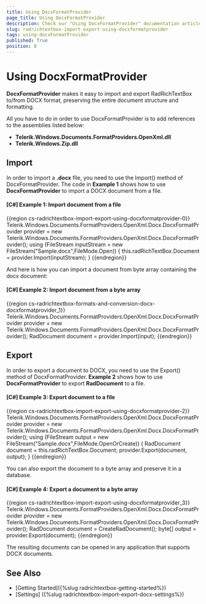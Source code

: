 ```yaml
---
title: Using DocxFormatProvider
page_title: Using DocxFormatProvider
description: Check our "Using DocxFormatProvider" documentation article for the RadRichTextBox WPF control.
slug: radrichtextbox-import-export-using-docxformatprovider
tags: using-docxFormatProvider
published: True
position: 0
---
```


# Using DocxFormatProvider

__DocxFormatProvider__ makes it easy to import and export RadRichTextBox to/from DOCX format, preserving the entire document structure and formatting.

All you have to do in order to use DocxFormatProvider is to add references to the assemblies listed below:

* __Telerik.Windows.Documents.FormatProviders.OpenXml.dll__
* __Telerik.Windows.Zip.dll__

## Import
In order to import a __.docx__ file, you need to use the Import() method of DocxFormatProvider. The code in __Example 1__ shows how to use __DocxFormatProvider__ to import a DOCX document from a file.

#### __[C#] Example 1: Import document from a file__
{{region cs-radrichtextbox-import-export-using-docxformatprovider-0}}
	Telerik.Windows.Documents.FormatProviders.OpenXml.Docx.DocxFormatProvider provider = new Telerik.Windows.Documents.FormatProviders.OpenXml.Docx.DocxFormatProvider();
	using (FileStream inputStream = new FileStream("Sample.docx",FileMode.Open))
	{
		this.radRichTextBox.Document = provider.Import(inputStream);
	}
{{endregion}}

And here is how you can import a document from byte array containing the docx document:
        

#### __[C#] Example 2: Import document from a byte array__
{{region cs-radrichtextbox-formats-and-conversion-docx-docxformatprovider_1}}
    Telerik.Windows.Documents.FormatProviders.OpenXml.Docx.DocxFormatProvider provider = new Telerik.Windows.Documents.FormatProviders.OpenXml.Docx.DocxFormatProvider();
    RadDocument document = provider.Import(input);
{{endregion}}

## Export
In order to export a document to DOCX, you need to use the Export() method of DocxFormatProvider. __Example 2__ shows how to use __DocxFormatProvider__ to export __RadDocument__ to a file.

#### __[C#] Example 3: Export document to a file__
{{region cs-radrichtextbox-import-export-using-docxformatprovider-2}}
	Telerik.Windows.Documents.FormatProviders.OpenXml.Docx.DocxFormatProvider provider = new Telerik.Windows.Documents.FormatProviders.OpenXml.Docx.DocxFormatProvider();
	using (FileStream output =  new FileStream("Sample.docx",FileMode.OpenOrCreate))
	{
		RadDocument document = this.radRichTextBox.Document;
		provider.Export(document, output);
	}
{{endregion}}

You can also export the document to a byte array and preserve it in a database.

#### __[C#] Example 4: Export a document to a byte array__
{{region cs-radrichtextbox-import-export-using-docxformatprovider_3}}
    Telerik.Windows.Documents.FormatProviders.OpenXml.Docx.DocxFormatProvider provider = new Telerik.Windows.Documents.FormatProviders.OpenXml.Docx.DocxFormatProvider();
    RadDocument document = CreateRadDocument();
    byte[] output = provider.Export(document);
{{endregion}}

The resulting documents can be opened in any application that supports DOCX documents.

## See Also

 * [Getting Started]({%slug radrichtextbox-getting-started%})
 * [Settings] ({%slug radrichtextbox-import-export-docx-settings%})

